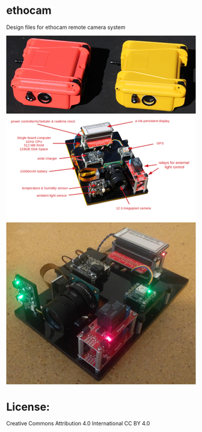 # ethocam 
Design files for ethocam remote camera system

![side_by_side_closed](images/side_by_side_closed_small.JPG)
![electronics_package_annotated](images/electronics_package_annotated.png)
![electronics_package_running](images/ethocam_electronics_package_v1.jpg)

# License: 
Creative Commons Attribution 4.0 International CC BY 4.0

